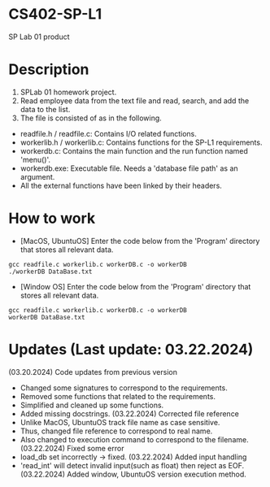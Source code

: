 # CS402-SP-L1
SP Lab 01 product
# Description
1.  SPLab 01 homework project. 
2.  Read employee data from the text file and read, search, and add the data to the list.
3.  The file is consisted of as in the following.
- readfile.h / readfile.c: Contains I/O related functions.
- workerlib.h / workerlib.c: Contains functions for the SP-L1 requirements.
- workerdb.c: Contains the main function and the run function named 'menu()'.
- workerdb.exe: Executable file. Needs a 'database file path' as an argument.
- All the external functions have been linked by their headers.
# How to work
- [MacOS, UbuntuOS] Enter the code below from the 'Program' directory that stores all relevant data.
```
gcc readfile.c workerlib.c workerDB.c -o workerDB
./workerDB DataBase.txt
```
- [Window OS] Enter the code below from the 'Program' directory that stores all relevant data.
```
gcc readfile.c workerlib.c workerDB.c -o workerDB
workerDB DataBase.txt
```
# Updates (Last update: 03.22.2024)
(03.20.2024) Code updates from previous version
- Changed some signatures to correspond to the requirements.
- Removed some functions that related to the requirements.
- Simplified and cleaned up some functions.
- Added missing docstrings.
(03.22.2024) Corrected file reference
- Unlike MacOS, UbuntuOS track file name as case sensitive. 
- Thus, changed file reference to correspond to real name.
- Also changed to execution command to correspond to the filename.
(03.22.2024) Fixed some error
- load_db set incorrectly -> fixed.
(03.22.2024) Added input handling
- 'read_int' will detect invalid input(such as float) then reject as EOF. 
(03.22.2024) Added window, UbuntuOS version execution method. 